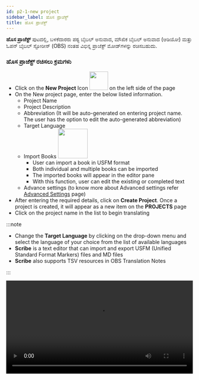 ```yaml
---
id: p2-1-new project
sidebar_label: ಹೊಸ ಪ್ರಾಜೆಕ್ಟ್
title: ಹೊಸ ಪ್ರಾಜೆಕ್ಟ್
---
```

**ಹೊಸ ಪ್ರಾಜೆಕ್ಟ್** ಪುಟದಲ್ಲಿ, ಬಳಕೆದಾರರು ಪಠ್ಯ ಬೈಬಲ್ ಅನುವಾದ, ಮೌಖಿಕ ಬೈಬಲ್ ಅನುವಾದ (ಆಡಿಯೋ) ಮತ್ತು ಓಪನ್ ಬೈಬಲ್ ಸ್ಟೋರೀಸ್ (OBS) ನಂತಹ ವಿಭಿನ್ನ ಪ್ರಾಜೆಕ್ಟ್ ಮೋಡ್‌ಗಳನ್ನು ರಚಿಸಬಹುದು.

### ಹೊಸ ಪ್ರಾಜೆಕ್ಟ್ ರಚಿಸಲು ಕ್ರಮಗಳು ###
- Click on the **New Project** Icon  <img src="/0.5.6/en_new_project.png" width="50px" alt=""/>  on the left side of the page
- On the New project page, enter the below listed information.
  - Project Name
  - Project Description 
  - Abbreviation (It will be auto-generated on entering project name. The user has the option to edit the auto-generated abbreviation)
  - Target Language 
  - Import Books <img src="/assets/importicc.png" width="80px" alt=""/>
      - User can import a book in USFM format
      - Both individual and multiple books can be imported
      - The imported books will appear in the editor pane
      - With this function, user can edit the existing or completed text
  - Advance settings (to know more about Advanced settings refer [Advanced Settings](./p2-2-advanced%20settings.md) page) 
- After entering the required details, click on **Create Project**. 
Once a project is created, it will appear as a new item on the **PROJECTS** page
- Click on the project name in the list to begin translating
 
 :::note
  - Change the **Target Language** by clicking on the drop-down menu and select the language of your choice from the list of available languages
  - **Scribe** is a text editor that can import and export USFM (Unified Standard Format Markers) files and MD files
  - **Scribe** also supports TSV resources in OBS Translation Notes

:::
 

  

<video controls src="/0.5.5/en-creating-project.mov" width="100%" type="video/mov"/>

### Add a new language ###

If the desired language isn't listed in the target language drop-down menu, the user can still create the project in that language.

#### Steps to add a new language 

- Click on the plus sign <img src="/assets/plusicc.png" width="20px" alt=""/>
- A dialogue box with the option to add the new language appears
- Add the **Language Name** and **Language Code**
- Choose the script direction **(RTL or LTR)**
- Click the **CREATE** button

<video controls src="/0.5.5/en-adding-new-language.mov" width="100%" type="video/mov"/>


    
       